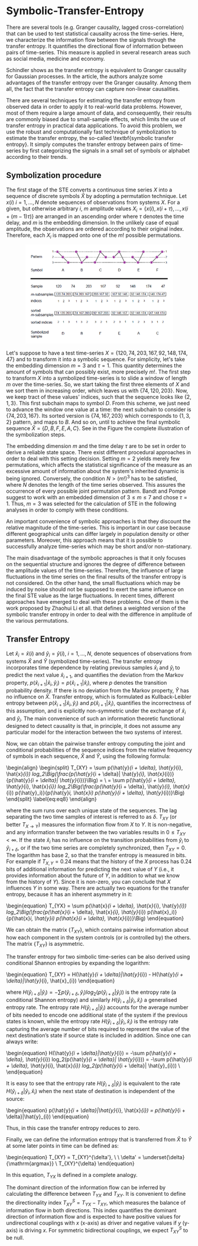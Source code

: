 # Symbolic-Transfer-Entropy

There are several tools (e.g. Granger causality, lagged cross-correlation) that can be used to test statistical causality across the time-series. Here, we characterize the information flow between the signals through the transfer entropy. It quantifies the directional flow of information between pairs of time-series. This measure is applied in several research areas such as social media, medicine and economy. 

Schindler shows as the transfer entropy is equivalent to Granger causality for Gaussian processes. In the article, the authors analyze some advantages of the transfer entropy over the Granger causality. Among them all, the fact that the transfer entropy can capture non-linear causalities. 

There are several techniques for estimating the transfer entropy from observed data in order to apply it to real-world data problems. However, most of them require a large amount of data, and consequently, their results are commonly biased due to small-sample effects, which limits the use of transfer entropy in practical data applications. To avoid this problem, we use the robust and computationally fast technique of symbolization to estimate the transfer entropy, the so-called \textbf{symbolic transfer entropy}. It simply computes the transfer entropy between pairs of time-series by first categorizing the signals in a small set of symbols or alphabet according to their trends.

## Symbolization procedure

The first stage of the STE converts a continuous time series $X$ into a sequence of discrete symbols $\hat{X}$ by adopting a permutation technique. Let $x(i)$ $i = 1, ..., N$ denote sequences of observations from systems $X$. For a given, but otherwise arbitrary $i$, $m$ amplitude values $X_i=\{x(i),x(i+\tau),…,x(i+(m-1)\tau)\}$ are arranged in an ascending order where $\tau$ denotes the time delay, and $m$ is the embedding dimension. In the unlikely case of equal amplitude, the observations are ordered according to their original index. Therefore, each $X_i$ is mapped onto one of the $m!$ possible permutations. 

<p align="center"> 
<img src="./ste/STE.png" width="400">
</p>
 
Let's suppose to have a test time-series $X = \{120, 74, 203, 167, 92, 148, 174, 47\}$ and to transform it into a symbolic sequence. For simplicity, let's take the embedding dimension $m=3$ and $\tau = 1$. This quantity determines the amount of symbols that can possibly exist, more precisely $m!$. The first step to transform $X$ into a symbolized time-series is to slide a window of length $m$ over the time-series. So, we start taking the first three elements of $X$ and we sort them in increasing order, which leaves us with $\{74, 120, 203\}$. Now, we keep tract of these values' indices, such that the sequence looks like $\{2, 1, 3\}$. This first subchain maps to symbol $D$. From this scheme, we just need to advance the window one value at a time: the next subchain to consider is $\{74, 203, 167\}$. Its sorted version is $\{74, 167, 203\}$ which corresponds to $\{1, 3, 2\}$ pattern, and maps to $B$. And so on, until to achieve the final symbolic sequence $\hat{X} = \{D, B, F, E, A, C\}$. See in the Figure the complete illustration of the symbolization steps. 

The embedding dimension $m$ and the time delay $\tau$ are to be set in order to derive a reliable state space. There exist different procedural approaches in order to deal with this setting decision. Setting $m = 2$ yields merely few permutations, which affects the statistical significance of the measure as an excessive amount of information about the system's inherited dynamic is being ignored. Conversely, the condition $N > (m!)^3$ has to be satisfied, where $N$ denotes the length of the time series observed. This assures the occurrence of every possible joint
permutation pattern. Bandt and Pompe suggest to work with an embedded dimension of $3 \leq m \leq 7$ and
chose $\tau = 1$. Thus, $m = 3$ was selected for the calculation of STE in the following analyses in order to comply with these conditions.

An important convenience of symbolic approaches is that they discount the relative magnitude of the time-series. This is important in our case because different geographical units can differ largely in population density or other parameters. Moreover, this approach means that it is possible to successfully analyze time-series which may be short and/or non-stationary. 

The main disadvantage of the symbolic approaches is that it only focuses on the
sequential structure and ignores the degree of difference between the amplitude values of the time-series. Therefore, the influence of large fluctuations in the time series on the final results of the transfer entropy is not considered. On the other hand, the small fluctuations which may be induced by noise should not be supposed to exert the same influence on the final STE value as the large fluctuations. In recent times, different approaches have emerged to deal with these problems. One of them is the work proposed by Zhaohui Li et all. that defines a weighted version of the symbolic transfer entropy in order to deal with the difference in amplitude of the various permutations. 

## Transfer Entropy

Let $\hat{x}_i = \hat{x}(i)$ and $\hat{y}_i = \hat{y}(i)$, $i = 1, ..., N$, denote sequences of observations from systems $\hat{X}$ and $\hat{Y}$ (symbolized time-series). The transfer entropy incorporates time dependence by relating previous samples $\hat{x}_i$ and $\hat{y}_i$ to predict the next value $\hat{x}_{i + 1}$, and quantifies the deviation from the Markov property, $p(\hat{x}_{i + 1}|\hat{x}_i, \hat{y}_i) = p(\hat{x}_{i + 1}|\hat{x}_i)$, where $p$ denotes the transition probability density. If there is no deviation from the Markov property, $\hat{Y}$ has no influence on $\hat{X}$. Transfer entropy, which is formulated as Kullback-Leibler entropy between $p(\hat{x}_{i + 1}|\hat{x}_i, \hat{y}_i)$ and $p(\hat{x}_{i + 1}|\hat{x}_i)$, quantifies the incorrectness of this assumption, and is explicitly non-symmetric under the exchange of $\hat{x}_i$ and $\hat{y}_i$. The main convenience of such an information theoretic functional designed to detect causality is that, in principle, it does not assume any particular model for the interaction between the two systems of interest.

Now, we can obtain the pairwise transfer entropy computing the joint and conditional probabilities of the sequence indices from the relative frequency of symbols in each sequence, $\hat{X}$ and $\hat{Y}$, using the following formula:

\begin{align}
\begin{split}
 T_{XY} = \sum p(\hat{y}_{i + \delta}, \hat{y}_{i}, \hat{x}_{i}) log_2\Big(\frac{p(\hat{y}_{i + \delta}| \hat{y}_{i}, \hat{x}_{i})}{p(\hat{y}_{i + \delta}| \hat{y}_{i})}\Big) =
\\
 = \sum p(\hat{y}_{i + \delta}, \hat{y}_{i}, \hat{x}_{i}) log_2\Big(\frac{p(\hat{y}_{i + \delta}, \hat{y}_{i}, \hat{x}_{i}) p(\hat{y}_i)}{p(\hat{y}_i, \hat{x}_i) p(\hat{y}_{i + \delta}, \hat{y}_{i})}\Big)
\end{split}
\label{eq:eq8}
\end{align}

where the sum runs over each unique state of the sequences. The lag separating the two time samples of interest is referred to as $\delta$. $T_{XY}$ (or better $T_{X \rightarrow Y}$) measures the information flow from $X$ to $Y$. It is non-negative, and any information transfer between the two variables results in $0 \leq {T}_{XY} < \infty$. If the state $\hat{x}_{i}$ has no influence on the transition probabilities from $\hat{y}_{i}$ to $\hat{y}_{i + \delta}$, or if the two time series are completely synchronized, then ${T}_{XY} = 0$. The logarithm has base 2, so that the transfer entropy is measured in bits. For example if $T_{X, Y} = 0.24$ means that the history of the $X$ process has $0.24$ bits of additional information for predicting the next value of $Y$ (i.e., it provides information about the future of $Y$, in addition to what we know from the history of $Y$). Since it is non-zero, you can conclude that $X$ influences $Y$ in some way. There are actually two equations for the transfer entropy, because it has an inherent asymmetry in it:

\begin{equation}
T_{YX} = \sum p(\hat{x}_{i + \delta}, \hat{x}_{i}, \hat{y}_{i}) log_2\Big(\frac{p(\hat{x}_{i + \delta}, \hat{x}_{i}, \hat{y}_{i}) p(\hat{x}_i)}{p(\hat{x}_i, \hat{y}_i) p(\hat{x}_{i + \delta}, \hat{x}_{i})}\Big)
\end{equation}

We can obtain the matrix $\{T_{XY}\}$, which contains pairwise information about how each component in the system controls (or is controlled by) the others. The matrix $\{T_{XY}\}$ is asymmetric. 

The transfer entropy for two simbolic time-series can be also derived using conditional Shannon entropies by expanding the logarithm:

\begin{equation}
T_{XY} = H(\hat{y}_{i + \delta}|\hat{y}_{i}) - H(\hat{y}_{i + \delta}|\hat{y}_{i}, \hat{x}_{i})
\end{equation}

where $H(\hat{y}_{i + \delta}|\hat{y}_{i}) = -\sum p(\hat{y}_{i + \delta}, \hat{y}_{i}) log_2(p(\hat{y}_{i + \delta}| \hat{y}_{i}))$ is the entropy rate (a conditional Shannon entropy) and similarly $H(\hat{y}_{i + \delta}|\hat{y}_{i}, \hat{x}_{i})$ a generalised entropy rate. The entropy rate $H(\hat{y}_{i + \delta}|\hat{y}_{i})$ accounts for the average number of bits needed to encode one additional state of the system if the previous states is known, while the entropy rate $H(\hat{y}_{i + \delta}|\hat{y}_{i}, \hat{x}_{i})$ is the entropy rate capturing the average number of bits required to represent the value of the next destination’s state if source state is included in addition. Since one can always write:

\begin{equation}
H(\hat{y}_{i + \delta}|\hat{y}_{i}) =  -\sum p(\hat{y}_{i + \delta}, \hat{y}_{i}) log_2(p(\hat{y}_{i + \delta}| \hat{y}_{i})) = 
-\sum p(\hat{y}_{i + \delta}, \hat{y}_{i}, \hat{x}_{i}) log_2(p(\hat{y}_{i + \delta}| \hat{y}_{i})) \\
\end{equation}

It is easy to see that the entropy rate $H(\hat{y}_{i + \delta}|\hat{y}_{i})$ is equivalent to the rate $H(\hat{y}_{i + \delta}|\hat{y}_{i}, \hat{x}_{i})$ when the next state of destination is independent of the source:

\begin{equation}
p(\hat{y}_{i + \delta}|\hat{y}_{i}, \hat{x}_{i}) = p(\hat{y}_{i + \delta}|\hat{y}_{i})
\end{equation}

Thus, in this case the transfer entropy reduces to zero.

Finally, we can define the information entropy that is transferred from $\hat{X}$ to $\hat{Y}$ at some later points in time can be defined as:

\begin{equation}
T_{XY} = T_{XY}^{\delta'}, \ \ \delta' = \underset{\delta}{\mathrm{argmax}} \  T_{XY}^{\delta}
\end{equation}

In this equation, $T_{YX}$ is defined in a complete analogy.

The dominant direction of the information flow can be inferred by calculating the difference between $T_{YX}$ and $T_{XY}$. It is convenient to define the directionality index $T_{XY}^{S} = T_{YX} - T_{XY}$, which measures the balance of information flow in both directions. This index quantifies the dominant direction of information flow and is expected to have positive values for undirectional couplings with $x$ (x-axis) as driver and negative values if $y$ (y-axis) is driving $x$. For symmetric bidirectional couplings, we expect $T_{XY}^{S}$ to be null. 